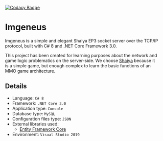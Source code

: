 [![Codacy Badge](https://api.codacy.com/project/badge/Grade/87e14f4d5ec24f00b3048eeac5835b87)](https://www.codacy.com/app/KSExtrez/Imgeneus?utm_source=github.com&amp;utm_medium=referral&amp;utm_content=KSExtrez/Imgeneus&amp;utm_campaign=Badge_Grade)
# Imgeneus

Imgeneus is a simple and elegant Shaiya EP3 socket server over the TCP/IP protocol, built with C# 8 and .NET Core Framework 3.0.

This project has been created for learning purposes about the network and game logic problematics on the server-side.
We choose [Shaiya](https://shaiya.fandom.com/wiki/Main_Page) because  it is a simple game, but enough complex to learn the basic functions of an MMO game architecture.

## Details
- Language:  `C# 8`
- Framework:  `.NET Core 3.0`
- Application type:  `Console`
- Database type:  `MySQL`
- Configuration files type:  `JSON`
- External libraries used:
	- [Entity Framework Core](https://github.com/aspnet/EntityFrameworkCore)
- Environment: `Visual Studio 2019`

